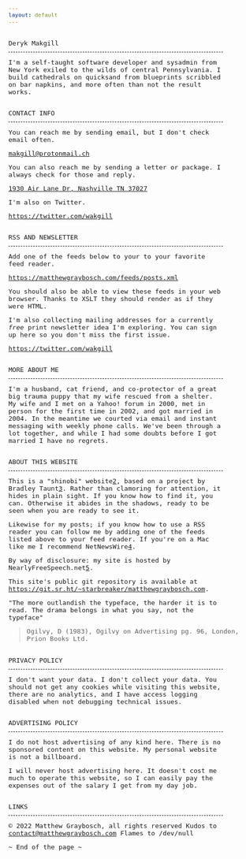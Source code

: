 ```yaml
---
layout: default
---
```



<style>body{font-family:monospace;font-size:13px;} h3{font-size:1em;border-bottom: 2px dashed black;max-width:435px;font-weight:400;border-width: thin;
    padding-bottom: 10px;
    padding-top: 10px;}p{max-width:435px;}</style>

### Deryk Makgill

I'm a self-taught software developer and sysadmin from New York exiled to the wilds of central Pennsylvania. I build cathedrals on quicksand from blueprints scribbled on bar napkins, and more often than not the result works.

### CONTACT INFO

You can reach me by sending email, but I don't check email often.
  
<a href="makgill@protonmail.ch">makgill@protonmail.ch</a>

You can also reach me by sending a letter or package. I always check for those and reply.

<a href="makgill@protonmail.ch">1930 Air Lane Dr, Nashville TN 37027</a>

I'm also on Twitter.
  
<a href="https://twitter.com/wakgill">https://twitter.com/wakgill</a>


### RSS AND NEWSLETTER

Add one of the feeds below to your to your favorite feed reader.
  
<a href="https://twitter.com/wakgill">https://matthewgraybosch.com/feeds/posts.xml</a>

You should also be able to view these feeds in your web browser. Thanks to XSLT they should render as if they were HTML.

I'm also collecting mailing addresses for a currently *free* print newsletter idea I'm exploring. You can sign up here so you don't miss the first issue.
  
<a href="https://twitter.com/wakgill">https://twitter.com/wakgill</a>

### MORE ABOUT ME

I'm a husband, cat friend, and co-protector of a great big trauma puppy that my wife rescued from a shelter. My wife and I met on a Yahoo! forum in 2000, met in person for the first time in 2002, and got married in 2004. In the meantime we courted via email and instant messaging with weekly phone calls. We've been through a lot together, and while I had some doubts before I got married I have no regrets.

### ABOUT THIS WEBSITE

This is a "shinobi" website[2], based on a project by Bradley Taunt[3]. Rather than clamoring for attention, it hides in plain sight. If you know how to find it, you can. Otherwise it abides in the shadows, ready to be seen when you are ready to see it.

Likewise for my posts; if you know how to use a RSS reader you can follow me by adding one of the feeds listed above to your feed reader. If you're on a Mac like me I recommend NetNewsWire[4].

By way of disclosure: my site is hosted by NearlyFreeSpeech.net[5].

This site's public git repository is available at <https://git.sr.ht/~starbreaker/matthewgraybosch.com>.

"The more outlandish the typeface, the harder it is to read. The drama belongs in what you say, not the typeface"
> Ogilvy, D (1983), Ogilvy on Advertising pg. 96, London, Prion Books Ltd.

### PRIVACY POLICY

I don't want your data. I don't collect your data. You should not get any cookies while visiting this website, there are no analytics, and I have access logging disabled when not debugging technical issues.

### ADVERTISING POLICY

I do not host advertising of any kind here. There is no sponsored content on this website. My personal website is not a billboard.

I will never host advertising here. It doesn't cost me much to operate this website, so I can easily pay the expenses out of the salary I get from my day job.

### LINKS

[0]: https://catherinegatt.com/
[1]: https://starbreaker.org/
[2]: https://shinobi.website/
[3]: https://tdarb.org/
[4]: https://netnewswire.org/
[5]: https://nearlyfreespeech.net/

© 2022 Matthew Graybosch, all rights reserved
Kudos to <contact@matthewgraybosch.com>
Flames to /dev/null

~ End of the page ~
